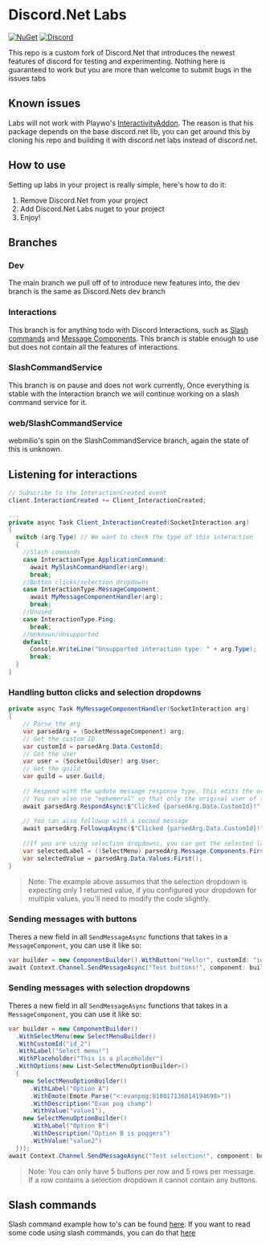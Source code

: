 # Discord.Net Labs
[![NuGet](https://img.shields.io/nuget/vpre/Discord.Net.Labs.svg?maxAge=2592000?style=plastic)](https://www.nuget.org/packages/Discord.Net.Labs)
[![Discord](https://discord.com/api/guilds/848176216011046962/widget.png)](https://discord.gg/dvSfUTet3K)

This repo is a custom fork of Discord.Net that introduces the newest features of discord for testing and experimenting. Nothing here is guaranteed to work but you are more than welcome to submit bugs in the issues tabs

## Known issues
Labs will not work with Playwo's [InteractivityAddon](https://github.com/Playwo/Discord.InteractivityAddon). The reason is that his package depends on the base discord.net lib, you can get around this by cloning his repo and building it with discord.net labs instead of discord.net.

## How to use
Setting up labs in your project is really simple, here's how to do it:
1) Remove Discord.Net from your project
2) Add Discord.Net Labs nuget to your project
3) Enjoy!

## Branches
### Dev
The main branch we pull off of to introduce new features into, the dev branch is the same as Discord.Nets dev branch

### Interactions
This branch is for anything todo with Discord Interactions, such as [Slash commands](https://discord.com/developers/docs/interactions/slash-commands) and [Message Components](https://discord.com/developers/docs/interactions/message-components). This branch is stable enough to use but does not contain all the features of interactions. 

### SlashCommandService
This branch is on pause and does not work currently, Once everything is stable with the Interaction branch we will continue working on a slash command service for it.

### web/SlashCommandService
webmilio's spin on the SlashCommandService branch, again the state of this is unknown. 

## Listening for interactions
```cs
// Subscribe to the InteractionCreated event
client.InteractionCreated += Client_InteractionCreated;

...
private async Task Client_InteractionCreated(SocketInteraction arg)
{
  switch (arg.Type) // We want to check the type of this interaction
  {
    //Slash commands
    case InteractionType.ApplicationCommand:
      await MySlashCommandHandler(arg);
      break;
    //Button clicks/selection dropdowns
    case InteractionType.MessageComponent:
      await MyMessageComponentHandler(arg);
      break;
    //Unused
    case InteractionType.Ping:
      break;
    //Unknown/Unsupported
    default:
      Console.WriteLine("Unsupported interaction type: " + arg.Type);
      break;
  }
}
```

### Handling button clicks and selection dropdowns
```cs
private async Task MyMessageComponentHandler(SocketInteraction arg)
{
    // Parse the arg
    var parsedArg = (SocketMessageComponent) arg;
    // Get the custom ID 
    var customId = parsedArg.Data.CustomId;
    // Get the user
    var user = (SocketGuildUser) arg.User;
    // Get the guild
    var guild = user.Guild;
    
    // Respond with the update message response type. This edits the original message if you have set AlwaysAcknowledgeInteractions to false.
    // You can also use "ephemeral" so that only the original user of the interaction sees the message
    await parsedArg.RespondAsync($"Clicked {parsedArg.Data.CustomId}!", type: InteractionResponseType.UpdateMessage, ephemeral: true);
    
    // You can also followup with a second message
    await parsedArg.FollowupAsync($"Clicked {parsedArg.Data.CustomId}!", type: InteractionResponseType.ChannelMessageWithSource, ephemeral: true);
    
    //If you are using selection dropdowns, you can get the selected label and values using these:
    var selectedLabel = ((SelectMenu) parsedArg.Message.Components.First().Components.First()).Options.FirstOrDefault(x => x.Value == parsedArg.Data.Values.FirstOrDefault())?.Label;
    var selectedValue = parsedArg.Data.Values.First();
}
```

> Note: The example above assumes that the selection dropdown is expecting only 1 returned value, if you configured your dropdown for multiple values, you'll need to modify the code slightly.

### Sending messages with buttons
Theres a new field in all `SendMessageAsync` functions that takes in a `MessageComponent`, you can use it like so:
```cs
var builder = new ComponentBuilder().WithButton("Hello!", customId: "id_1", ButtonStyle.Primary, row: 0);
await Context.Channel.SendMessageAsync("Test buttons!", component: builder.Build());
```

### Sending messages with selection dropdowns
Theres a new field in all `SendMessageAsync` functions that takes in a `MessageComponent`, you can use it like so:
```cs
var builder = new ComponentBuilder()
  .WithSelectMenu(new SelectMenuBuilder()
  .WithCustomId("id_2")
  .WithLabel("Select menu!")
  .WithPlaceholder("This is a placeholder")
  .WithOptions(new List<SelectMenuOptionBuilder>()
  {
    new SelectMenuOptionBuilder()
      .WithLabel("Option A")
      .WithEmote(Emote.Parse("<:evanpog:810017136814194698>"))
      .WithDescription("Evan pog champ")
      .WithValue("value1"),
    new SelectMenuOptionBuilder()
      .WithLabel("Option B")
      .WithDescription("Option B is poggers")
      .WithValue("value2")
  }));
await Context.Channel.SendMessageAsync("Test selection!", component: builder.Build());
```

> Note: You can only have 5 buttons per row and 5 rows per message. If a row contains a selection dropdown it cannot contain any buttons.

## Slash commands
Slash command example how to's can be found [here](https://github.com/Discord-Net-Labs/Discord.Net-Labs/tree/Interactions/docs/guides/slash-commands). If you want to read some code using slash commands, you can do that [here](https://github.com/quinchs/SwissbotCore/blob/master/SwissbotCore/Handlers/AutoMod/Censor.cs)
